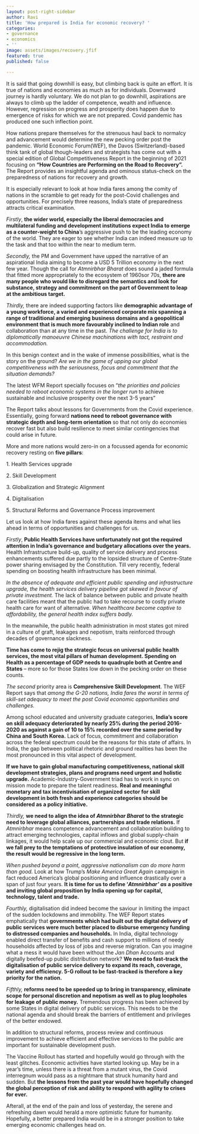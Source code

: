 ```yaml
---
layout: post-right-sidebar
author: Ravi
title: 'How prepared is India for economic recovery? '
categories:
- governance
- economics
- ''
image: assets/images/recovery.jfif
featured: true
published: false

---
```

It is said that going downhill is easy, but climbing back is quite an effort. It is true of nations and economies as much as for individuals. Downward journey is hardly voluntary. We do not plan to go downhill, aspirations are always to climb up the ladder of competence, wealth and influence. However, regression on progress and prosperity does happen due to emergence of risks for which we are not prepared. Covid pandemic has produced one such inflection point.

How nations prepare themselves for the strenuous haul back to normalcy and advancement would determine the new pecking order post the pandemic. World Economic Forum(WEF), the Davos (Switzerland)-based think tank of global though-leaders and strategists has come out with a special edition of Global Competitiveness Report in the beginning of 2021 focusing on **“How Countries are Performing on the Road to Recovery”.** The Report provides an insightful agenda and ominous status-check on the preparedness of nations for recovery and growth.

It is especially relevant to look at how India fares among the comity of nations in the scramble to get ready for the post-Covid challenges and opportunities. For precisely three reasons, India’s state of preparedness attracts critical examination.

_Firstly_, **the wider world, especially the liberal democracies and multilateral funding and development institutions expect India to emerge as a counter-weight to China**’s aggressive push to be the leading economy of the world. They are eager to see whether India can indeed measure up to the task and that too within the near to medium term.

_Secondly,_ the PM and Government have upped the narrative of an aspirational India aiming to become a USD 5 Trillion economy in the next few year. Though the call for _Atmnirbhar Bharat_ does sound a jaded formula that fitted more appropriately to the ecosystem of 1960sor 70s, **there are many people who would like to disregard the semantics and look for substance, strategy and commitment on the part of Government to leap at the ambitious target.**

_Thirdly,_ there are indeed supporting factors like **demographic advantage of a young workforce, a varied and experienced corporate mix spanning a range of traditional and emerging business domains and a geopolitical environment that is much more favourably inclined to Indian role** and collaboration than at any time in the past. _The challenge for India is to diplomatically manoeuvre Chinese machinations with tact, restraint and accommodation._

In this benign context and in the wake of immense possibilities, what is the story on the ground? _Are we in the game of upping our global competitiveness with the seriousness, focus and commitment that the situation demands?_

The latest WFM Report specially focuses on “_the priorities and policies needed to reboot economic systems in the longer run_ to achieve sustainable and inclusive prosperity over the next 3-5 years”

The Report talks about lessons for Governments from the Covid experience. Essentially, going forward **nations need to reboot governance with strategic depth and long-term orientation** so that not only do economies recover fast but also build resilience to meet similar contingencies that could arise in future.

More and more nations would zero-in on a focussed agenda for economic recovery resting on **five pillars**:

1\. Health Services upgrade

2\. Skill Development

3\. Globalization and Strategic Alignment

4\. Digitalisation

5\. Structural Reforms and Governance Process improvement

Let us look at how India fares against these agenda items and what lies ahead in terms of opportunities and challenges for us.

_Firstly_, **Public Health Services have unfortunately not got the required attention in India’s governance and budgetary allocations over the years.** Health Infrastructure build-up, quality of service delivery and process enhancements suffered due partly to the lopsided structure of Centre-State power sharing envisaged by the Constitution. Till very recently, federal spending on boosting health infrastructure has been minimal.

_In the absence of adequate and efficient public spending and infrastructure upgrade, the health services delivery pipeline got skewed in favour of private investment._ The lack of balance between public and private health care facilities meant that the public had to take recourse to costly private health care for want of alternative. _When healthcare become captive to affordability, the general health index suffers badly._

In the meanwhile, the public health administration in most states got mired in a culture of graft, leakages and nepotism, traits reinforced through decades of governance slackness.

**Time has come to rejig the strategic focus on universal public health services, the most vital pillars of human development. Spending on Health as a percentage of GDP needs to quadruple both at Centre and States** – more so for those States low down in the pecking order on these counts.

_The second_ priority area is **Comprehensive Skill Development**. The WEF Report says that _among the G-20 nations, India fares the worst in terms of skill-set adequacy to meet the post Covid economic opportunities and challenges._

Among school educated and university graduate categories, **India’s score on skill adequacy deteriorated by nearly 25% during the period 2016-2020 as against a gain of 10 to 15% recorded over the same period by China and South Korea.** Lack of focus, commitment and collaboration across the federal spectrum could be the reasons for this state of affairs. In India, the gap between political rhetoric and ground realities has been the most pronounced in this vital aspect of development.

**If we have to gain global manufacturing competitiveness, national skill development strategies, plans and programs need urgent and holistic upgrade.** Academic-Industry-Government triad has to work in sync on mission mode to prepare the talent readiness. **Real and meaningful monetary and tax incentivisation of organized sector for skill development in both fresh and experience categories should be considered as a policy initiative.**

_Thirdly,_ **we need to align the idea of _Atmnirbhar Bharat_ to the strategic need to leverage global alliances, partnerships and trade relations.** If _Atmnirbhar_ means competence advancement and collaboration building to attract emerging technologies, capital inflows and global supply-chain linkages, it would help scale up our commercial and economic clout. But **if we fall prey to the temptations of protective insulation of our economy, the result would be regressive in the long term.**

_When pushed beyond a point, aggressive nationalism can do more harm than good._ Look at how Trump’s _Make America Great Again_ campaign in fact reduced America’s global positioning and influence drastically over a span of just four years. **It is time for us to define ‘_Atmnirbhar’ as_ a positive and inviting global proposition by India opening up for capital, technology, talent and trade.**

_Fourthly,_ digitalisation did indeed become the saviour in limiting the impact of the sudden lockdowns and immobility. The WEF Report states emphatically that **governments which had built out the digital delivery of public services were much better placed to disburse emergency funding to distressed companies and households.** In India, digital technology enabled direct transfer of benefits and cash support to millions of needy households affected by loss of jobs and reverse migration. Can you imagine what a mess it would have been without the _Jan Dhan_ Accounts and digitally beefed-up public distribution network? **We need to fast-track the digitalisation of public service delivery to expand its reach, coverage, variety and efficiency. 5-G rollout to be fast-tracked is therefore a key priority for the nation.**

_Fifthly,_ **reforms need to be speeded up to bring in transparency, eliminate scope for personal discretion and nepotism as well as to plug loopholes for leakage of public money.** Tremendous progress has been achieved by some States in digital delivery of public services. This needs to be the national agenda and should break the barriers of entitlement and privileges of the better endowed.

In addition to structural reforms, process review and continuous improvement to achieve efficient and effective services to the public are important for sustainable development push.

The Vaccine Rollout has started and hopefully would go through with the least glitches. Economic activities have started looking up. May be in a year’s time, unless there is a threat from a mutant virus, the Covid interregnum would pass as a nightmare that struck humanity hard and sudden. But **the lessons from the past year would have hopefully changed the global perception of risk and ability to respond with agility to crises for ever.**

Afterall, at the end of the pain and loss of yesterday, the serene and refreshing dawn would herald a more optimistic future for humanity. Hopefully, a better prepared India would be in a stronger position to take emerging economic challenges head on.